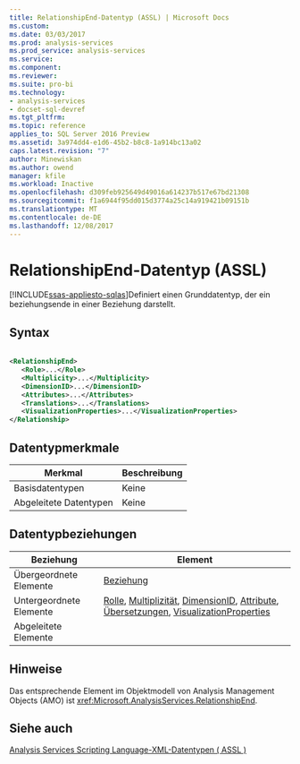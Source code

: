 ```yaml
---
title: RelationshipEnd-Datentyp (ASSL) | Microsoft Docs
ms.custom: 
ms.date: 03/03/2017
ms.prod: analysis-services
ms.prod_service: analysis-services
ms.service: 
ms.component: 
ms.reviewer: 
ms.suite: pro-bi
ms.technology:
- analysis-services
- docset-sql-devref
ms.tgt_pltfrm: 
ms.topic: reference
applies_to: SQL Server 2016 Preview
ms.assetid: 3a974dd4-e1d6-45b2-b8c8-1a914bc13a02
caps.latest.revision: "7"
author: Minewiskan
ms.author: owend
manager: kfile
ms.workload: Inactive
ms.openlocfilehash: d309feb925649d49016a614237b517e67bd21308
ms.sourcegitcommit: f1a6944f95dd015d3774a25c14a919421b09151b
ms.translationtype: MT
ms.contentlocale: de-DE
ms.lasthandoff: 12/08/2017
---
```

# <a name="relationshipend-data-type-assl"></a>RelationshipEnd-Datentyp (ASSL)
[!INCLUDE[ssas-appliesto-sqlas](../../../includes/ssas-appliesto-sqlas.md)]Definiert einen Grunddatentyp, der ein beziehungsende in einer Beziehung darstellt.  
  
## <a name="syntax"></a>Syntax  
  
```xml  
  
<RelationshipEnd>  
   <Role>...</Role>  
   <Multiplicity>...</Multiplicity>  
   <DimensionID>...</DimensionID>  
   <Attributes>...</Attributes>  
   <Translations>...</Translations>  
   <VisualizationProperties>...</VisualizationProperties>  
</Relationship>  
```  
  
## <a name="data-type-characteristics"></a>Datentypmerkmale  
  
|Merkmal|Beschreibung|  
|--------------------|-----------------|  
|Basisdatentypen|Keine|  
|Abgeleitete Datentypen|Keine|  
  
## <a name="data-type-relationships"></a>Datentypbeziehungen  
  
|Beziehung|Element|  
|------------------|-------------|  
|Übergeordnete Elemente|[Beziehung](../../../analysis-services/scripting/data-type/relationship-data-type-assl.md)|  
|Untergeordnete Elemente|[Rolle](../../../analysis-services/xmla/xml-elements-properties/role-element-xmla.md), [Multiplizität](../../../analysis-services/scripting/properties/multiplicity-element-assl.md), [DimensionID](../../../analysis-services/scripting/properties/dimensionid-element-assl.md), [Attribute](../../../analysis-services/scripting/collections/attributes-element-assl.md), [Übersetzungen](../../../analysis-services/scripting/collections/translations-element-assl.md), [VisualizationProperties](../../../analysis-services/scripting/data-type/relationshipendvisualizationproperties-data-type-assl.md)|  
|Abgeleitete Elemente||  
  
## <a name="remarks"></a>Hinweise  
 Das entsprechende Element im Objektmodell von Analysis Management Objects (AMO) ist <xref:Microsoft.AnalysisServices.RelationshipEnd>.  
  
## <a name="see-also"></a>Siehe auch  
 [Analysis Services Scripting Language-XML-Datentypen &#40; ASSL &#41;](../../../analysis-services/scripting/data-type/analysis-services-scripting-language-xml-data-types-assl.md)  
  
  
